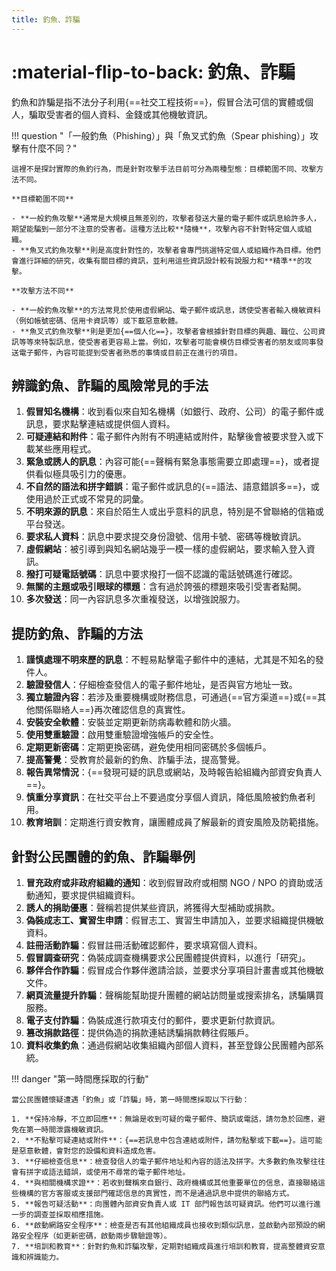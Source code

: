 ```yaml
---
title: 釣魚、詐騙
---
```


# :material-flip-to-back: 釣魚、詐騙

釣魚和詐騙是指不法分子利用{==社交工程技術==}，假冒合法可信的實體或個人，騙取受害者的個人資料、金錢或其他機敏資訊。

!!! question "「一般釣魚（Phishing）」與「魚叉式釣魚（Spear phishing）」攻擊有什麼不同？"

    這裡不是探討實際的魚釣行為，而是針對攻擊手法目前可分為兩種型態：目標範圍不同、攻擊方法不同。

    **目標範圍不同**

    - **一般釣魚攻擊**通常是大規模且無差別的，攻擊者發送大量的電子郵件或訊息給許多人，期望能騙到一部分不注意的受害者。這種方法比較**隨機**，攻擊內容不針對特定個人或組織。
    - **魚叉式釣魚攻擊**則是高度針對性的，攻擊者會專門挑選特定個人或組織作為目標。他們會進行詳細的研究，收集有關目標的資訊，並利用這些資訊設計較有說服力和**精準**的攻擊。

    **攻擊方法不同**

    - **一般釣魚攻擊**的方法常見於使用虛假網站、電子郵件或訊息，誘使受害者輸入機敏資料（例如帳號密碼、信用卡資訊等）或下載惡意軟體。
    - **魚叉式釣魚攻擊**則是更加{==個人化==}，攻擊者會根據針對目標的興趣、職位、公司資訊等等來特製訊息，使受害者更容易上當。例如，攻擊者可能會模仿目標受害者的朋友或同事發送電子郵件，內容可能提到受害者熟悉的事情或目前正在進行的項目。

## 辨識釣魚、詐騙的風險常見的手法

1. **假冒知名機構**：收到看似來自知名機構（如銀行、政府、公司）的電子郵件或訊息，要求點擊連結或提供個人資料。
2. **可疑連結和附件**：電子郵件內附有不明連結或附件，點擊後會被要求登入或下載某些應用程式。
3. **緊急或誘人的訊息**：內容可能{==聲稱有緊急事態需要立即處理==}，或者提供看似極具吸引力的優惠。
4. **不自然的語法和拼字錯誤**：電子郵件或訊息的{==語法、語意錯誤多==}，或使用過於正式或不常見的詞彙。
5. **不明來源的訊息**：來自於陌生人或出乎意料的訊息，特別是不曾聯絡的信箱或平台發送。
6. **要求私人資料**：訊息中要求提交身份證號、信用卡號、密碼等機敏資訊。
7. **虛假網站**：被引導到與知名網站幾乎一模一樣的虛假網站，要求輸入登入資訊。
8. **撥打可疑電話號碼**：訊息中要求撥打一個不認識的電話號碼進行確認。
9. **無關的主題或吸引眼球的標題**：含有過於誇張的標題來吸引受害者點開。
10. **多次發送**：同一內容訊息多次重複發送，以增強說服力。

## 提防釣魚、詐騙的方法

1. **謹慎處理不明來歷的訊息**：不輕易點擊電子郵件中的連結，尤其是不知名的發件人。
2. **驗證發信人**：仔細檢查發信人的電子郵件地址，是否與官方地址一致。
3. **獨立驗證內容**：若涉及重要機構或財務信息，可通過{==官方渠道==}或{==其他關係聯絡人==}再次確認信息的真實性。
4. **安裝安全軟體**：安裝並定期更新防病毒軟體和防火牆。
5. **使用雙重驗證**：啟用雙重驗證增強帳戶的安全性。
6. **定期更新密碼**：定期更換密碼，避免使用相同密碼於多個帳戶。
7. **提高警覺**：受教育於最新的釣魚、詐騙手法，提高警覺。
8. **報告異常情況**：{==發現可疑的訊息或網站，及時報告給組織內部資安負責人==}。
9. **慎重分享資訊**：在社交平台上不要過度分享個人資訊，降低風險被釣魚者利用。
10. **教育培訓**：定期進行資安教育，讓團體成員了解最新的資安風險及防範措施。

## 針對公民團體的釣魚、詐騙舉例

1. **冒充政府或非政府組織的通知**：收到假冒政府或相關 NGO / NPO 的資助或活動通知，要求提供組織資料。
2. **誘人的捐助優惠**：聲稱若提供某些資訊，將獲得大型補助或捐款。
3. **偽裝成志工、實習生申請**：假冒志工、實習生申請加入，並要求組織提供機敏資料。
4. **註冊活動詐騙**：假冒註冊活動確認郵件，要求填寫個人資料。
5. **假冒調查研究**：偽裝成調查機構要求公民團體提供資料，以進行「研究」。
6. **夥伴合作詐騙**：假冒成合作夥伴邀請洽談，並要求分享項目計畫書或其他機敏文件。
7. **網頁流量提升詐騙**：聲稱能幫助提升團體的網站訪問量或搜索排名，誘騙購買服務。
8. **電子支付詐騙**：偽裝成進行款項支付的郵件，要求更新付款資訊。
9. **篡改捐款路徑**：提供偽造的捐款連結誘騙捐款轉往假賬戶。
10. **資料收集釣魚**：通過假網站收集組織內部個人資料，甚至登錄公民團體內部系統。

!!! danger "第一時間應採取的行動"

    當公民團體懷疑遭遇「釣魚」或「詐騙」時，第一時間應採取以下行動：

    1. **保持冷靜，不立即回應**：無論是收到可疑的電子郵件、簡訊或電話，請勿急於回應，避免在第一時間泄露機敏資訊。
    2. **不點擊可疑連結或附件**：{==若訊息中包含連結或附件，請勿點擊或下載==}。這可能是惡意軟體，會對您的設備和資料造成危害。
    3. **仔細檢查信息**：檢查發信人的電子郵件地址和內容的語法及拼字。大多數釣魚攻擊往往會有拼字或語法錯誤，或使用不尋常的電子郵件地址。
    4. **與相關機構求證**：若收到聲稱來自銀行、政府機構或其他重要單位的信息，直接聯絡這些機構的官方客服或支援部門確認信息的真實性，而不是通過訊息中提供的聯絡方式。
    5. **報告可疑活動**：向團體內部資安負責人或 IT 部門報告該可疑資訊。他們可以進行進一步的調查並採取相應措施。
    6. **啟動網路安全程序**：檢查是否有其他組織成員也接收到類似訊息，並啟動內部預設的網路安全程序（如更新密碼，啟動兩步驟驗證等）。
    7. **培訓和教育**：針對釣魚和詐騙攻擊，定期對組織成員進行培訓和教育，提高整體資安意識和辨識能力。

